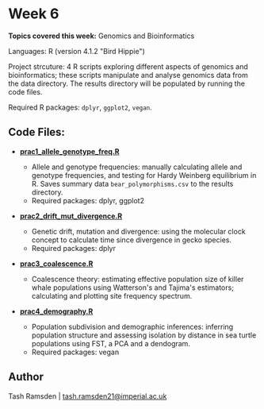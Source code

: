 # Week 6

**Topics covered this week:** Genomics and Bioinformatics

Languages: R (version 4.1.2 "Bird Hippie")

Project strcuture: 4 R scripts exploring different aspects of genomics and bioinformatics; these scripts manipulate and analyse genomics data from the data directory. The results directory will be populated by running the code files.

Required R packages: `dplyr`, `ggplot2`, `vegan`.

## Code Files:

* [**prac1_allele_genotype_freq.R**](code/prac1_allele_genotype_freq.R)
  * Allele and genotype frequencies: manually calculating allele and genotype frequencies, and testing for Hardy Weinberg equilibrium in R. Saves summary data `bear_polymorphisms.csv` to the results directory.
  * Required packages: dplyr, ggplot2

* [**prac2_drift_mut_divergence.R**](code/prac2_drift_mut_divergence.R)
  * Genetic drift, mutation and divergence: using the molecular clock concept to calculate time since divergence in gecko species.
  * Required packages: dplyr

* [**prac3_coalescence.R**](code/prac3_coalescence.R)
  * Coalescence theory: estimating effective population size of killer whale populations using Watterson's and Tajima's estimators; calculating and plotting site frequency spectrum.

* [**prac4_demography.R**](code/prac4_demography.R)
  * Population subdivision and demographic inferences: inferring population structure and assessing isolation by distance in sea turtle populations using FST, a PCA and a dendogram.
  * Required packages: vegan


## Author

Tash Ramsden | tash.ramsden21@imperial.ac.uk
